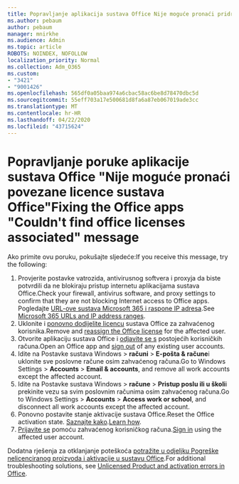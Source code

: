 ```yaml
---
title: Popravljanje aplikacija sustava Office Nije moguće pronaći pridruženu poruku o licencama sustava Office
ms.author: pebaum
author: pebaum
manager: mnirkhe
ms.audience: Admin
ms.topic: article
ROBOTS: NOINDEX, NOFOLLOW
localization_priority: Normal
ms.collection: Adm_O365
ms.custom:
- "3421"
- "9001426"
ms.openlocfilehash: 565df0a05baa974a6cbac58ac6be8d78470dbc5d
ms.sourcegitcommit: 55eff703a17e500681d8fa6a87eb067019ade3cc
ms.translationtype: MT
ms.contentlocale: hr-HR
ms.lasthandoff: 04/22/2020
ms.locfileid: "43715624"
---
```

# <a name="fixing-the-office-apps-couldnt-find-office-licenses-associated-message"></a><span data-ttu-id="6818d-102">Popravljanje poruke aplikacije sustava Office "Nije moguće pronaći povezane licence sustava Office"</span><span class="sxs-lookup"><span data-stu-id="6818d-102">Fixing the Office apps "Couldn't find office licenses associated" message</span></span>

<span data-ttu-id="6818d-103">Ako primite ovu poruku, pokušajte sljedeće:</span><span class="sxs-lookup"><span data-stu-id="6818d-103">If you receive this message, try the following:</span></span>

1. <span data-ttu-id="6818d-104">Provjerite postavke vatrozida, antivirusnog softvera i proxyja da biste potvrdili da ne blokiraju pristup internetu aplikacijama sustava Office.</span><span class="sxs-lookup"><span data-stu-id="6818d-104">Check your firewall, antivirus software, and proxy settings to confirm that they are not blocking Internet access to Office apps.</span></span> <span data-ttu-id="6818d-105">Pogledajte [URL-ove sustava Microsoft 365 i raspone IP adresa](https://docs.microsoft.com/office365/enterprise/urls-and-ip-address-ranges).</span><span class="sxs-lookup"><span data-stu-id="6818d-105">See [Microsoft 365 URLs and IP address ranges](https://docs.microsoft.com/office365/enterprise/urls-and-ip-address-ranges).</span></span>
2. <span data-ttu-id="6818d-106">Uklonite i [ponovno dodijelite licencu](https://docs.microsoft.com/office365/admin/manage/assign-licenses-to-users) sustava Office za zahvaćenog korisnika.</span><span class="sxs-lookup"><span data-stu-id="6818d-106">Remove and [reassign the Office license](https://docs.microsoft.com/office365/admin/manage/assign-licenses-to-users) for the affected user.</span></span> 
3. <span data-ttu-id="6818d-107">Otvorite aplikaciju sustava Office i [odjavite se s](https://support.office.com/article/5a20dc11-47e9-4b6f-945d-478cb6d92071) postojećih korisničkih računa.</span><span class="sxs-lookup"><span data-stu-id="6818d-107">Open an Office app and [sign out](https://support.office.com/article/5a20dc11-47e9-4b6f-945d-478cb6d92071) of any existing user accounts.</span></span>
4. <span data-ttu-id="6818d-108">Idite na Postavke sustava Windows > **računi** > **E-pošta & račune**i uklonite sve poslovne račune osim zahvaćenog računa.</span><span class="sxs-lookup"><span data-stu-id="6818d-108">Go to Windows Settings > **Accounts** > **Email & accounts**, and remove all work accounts except the affected account.</span></span>
5. <span data-ttu-id="6818d-109">Idite na Postavke sustava Windows > **račune** > **Pristup poslu ili u školi**i prekinite vezu sa svim poslovnim računima osim zahvaćenog računa.</span><span class="sxs-lookup"><span data-stu-id="6818d-109">Go to Windows Settings > **Accounts** > **Access work or school**, and disconnect all work accounts except the affected account.</span></span>
6. <span data-ttu-id="6818d-110">Ponovno postavite stanje aktivacije sustava Office.</span><span class="sxs-lookup"><span data-stu-id="6818d-110">Reset the Office activation state.</span></span> <span data-ttu-id="6818d-111">[Saznajte kako](https://docs.microsoft.com/office365/troubleshoot/activation/reset-office-365-proplus-activation-state).</span><span class="sxs-lookup"><span data-stu-id="6818d-111">[Learn how](https://docs.microsoft.com/office365/troubleshoot/activation/reset-office-365-proplus-activation-state).</span></span>
7. <span data-ttu-id="6818d-112">[Prijavite se](https://support.office.com/article/628ea040-f265-49de-b986-be09c3ebf8a9) pomoću zahvaćenog korisničkog računa.</span><span class="sxs-lookup"><span data-stu-id="6818d-112">[Sign in](https://support.office.com/article/628ea040-f265-49de-b986-be09c3ebf8a9) using the affected user account.</span></span>

<span data-ttu-id="6818d-113">Dodatna rješenja za otklanjanje poteškoća [potražite u odjeljku Pogreške nelicenciranog proizvoda i aktivacije u sustavu Office](https://support.office.com/Article/0d23d3c0-c19c-4b2f-9845-5344fedc4380).</span><span class="sxs-lookup"><span data-stu-id="6818d-113">For additional troubleshooting solutions, see [Unlicensed Product and activation errors in Office](https://support.office.com/Article/0d23d3c0-c19c-4b2f-9845-5344fedc4380).</span></span>